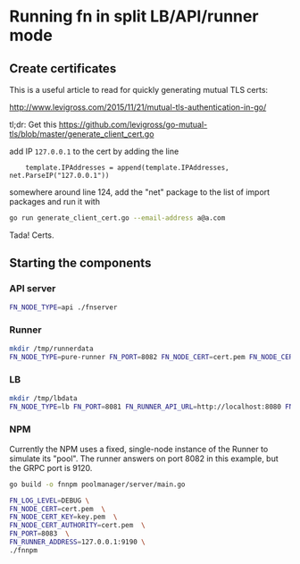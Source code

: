 # Running fn in split LB/API/runner mode

## Create certificates

This is a useful article to read for quickly generating mutual TLS certs:

http://www.levigross.com/2015/11/21/mutual-tls-authentication-in-go/

tl;dr: Get this https://github.com/levigross/go-mutual-tls/blob/master/generate_client_cert.go

add IP `127.0.0.1` to the cert by adding the line

```golang
	template.IPAddresses = append(template.IPAddresses, net.ParseIP("127.0.0.1"))
```

somewhere around line 124,
add the "net" package to the list of import packages and run it with

```bash
go run generate_client_cert.go --email-address a@a.com
```

Tada! Certs.

## Starting the components

### API server

```bash
FN_NODE_TYPE=api ./fnserver
```

### Runner

```bash
mkdir /tmp/runnerdata
FN_NODE_TYPE=pure-runner FN_PORT=8082 FN_NODE_CERT=cert.pem FN_NODE_CERT_AUTHORITY=cert.pem FN_NODE_CERT_KEY=key.pem ./fnserver
```

### LB

```bash
mkdir /tmp/lbdata
FN_NODE_TYPE=lb FN_PORT=8081 FN_RUNNER_API_URL=http://localhost:8080 FN_NODE_CERT=cert.pem FN_NODE_CERT_AUTHORITY=cert.pem FN_NPM_ADDRESS=localhost:8083 FN_NODE_CERT_KEY=key.pem FN_LOG_LEVEL=DEBUG ./fnserver
```

### NPM

Currently the NPM uses a fixed, single-node instance of the Runner to simulate its "pool". The runner answers on port 8082 in this example,
but the GRPC port is 9120.

```bash
go build -o fnnpm poolmanager/server/main.go

FN_LOG_LEVEL=DEBUG \
FN_NODE_CERT=cert.pem  \
FN_NODE_CERT_KEY=key.pem  \
FN_NODE_CERT_AUTHORITY=cert.pem  \
FN_PORT=8083  \
FN_RUNNER_ADDRESS=127.0.0.1:9190 \
./fnnpm
```
